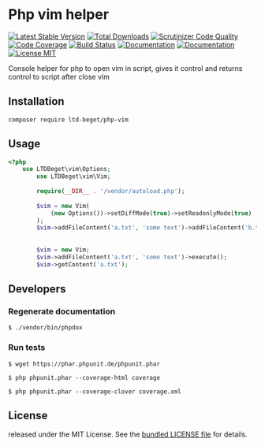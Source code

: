 # Php vim helper

[![Latest Stable Version](https://poser.pugx.org/ltd-beget/php-vim/version)](https://packagist.org/packages/ltd-beget/php-vim) 
[![Total Downloads](https://poser.pugx.org/ltd-beget/php-vim/downloads)](https://packagist.org/packages/ltd-beget/php-vim)
[![Scrutinizer Code Quality](https://scrutinizer-ci.com/g/LTD-Beget/php-vim/badges/quality-score.png?b=master)](https://scrutinizer-ci.com/g/LTD-Beget/php-vim/?branch=master)
[![Code Coverage](https://scrutinizer-ci.com/g/LTD-Beget/php-vim/badges/coverage.png?b=master)](https://scrutinizer-ci.com/g/LTD-Beget/php-vim/?branch=master)
[![Build Status](https://scrutinizer-ci.com/g/LTD-Beget/php-vim/badges/build.png?b=master)](https://scrutinizer-ci.com/g/LTD-Beget/php-vim/build-status/master)
[![Documentation](https://img.shields.io/badge/code-documented-brightgreen.svg)](http://ltd-beget.github.io/php-vim/documentation/html/index.html)
[![Documentation](https://img.shields.io/badge/code-coverage-brightgreen.svg)](http://ltd-beget.github.io/php-vim/coverage/index.html)
[![License MIT](http://img.shields.io/badge/license-MIT-blue.svg?style=flat)](https://github.com/LTD-Beget/php-vim/blob/master/LICENSE)



Console helper for php to open vim in script, gives it control and returns control to script after close vim

## Installation

```shell
composer require ltd-beget/php-vim
```

## Usage
```php
<?php
    use LTDBeget\vim\Options;
        use LTDBeget\vim\Vim;
        
        require(__DIR__ . '/vendor/autoload.php');
    
        $vim = new Vim(
            (new Options())->setDiffMode(true)->setReadonlyMode(true)
        );
        $vim->addFileContent('a.txt', 'some text')->addFileContent('b.txt', 'some text2')->execute();
    
    
        $vim = new Vim;
        $vim->addFileContent('a.txt', 'some text')->execute();
        $vim->getContent('a.txt');
```

## Developers

### Regenerate documentation
```shell
$ ./vendor/bin/phpdox
```

### Run tests

```shell
$ wget https://phar.phpunit.de/phpunit.phar
```

```shell
$ php phpunit.phar --coverage-html coverage
```

```shell
$ php phpunit.phar --coverage-clover coverage.xml
```

## License
released under the MIT License.
See the [bundled LICENSE file](LICENSE) for details.
